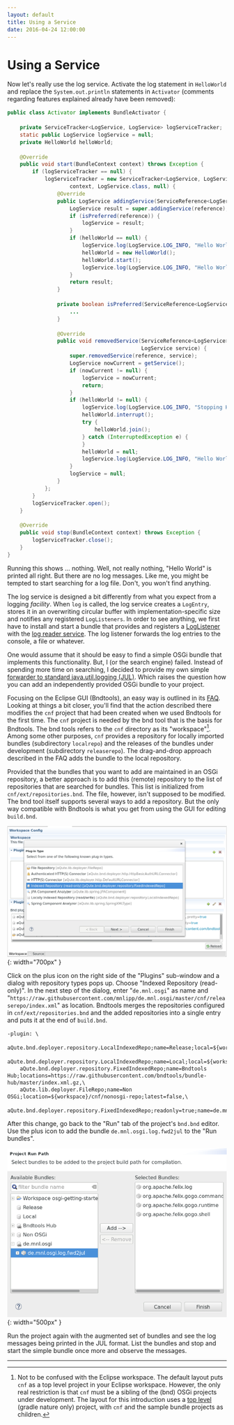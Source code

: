 ```yaml
---
layout: default
title: Using a Service
date: 2016-04-24 12:00:00
---
```


# Using a Service

Now let's really use the log service. Activate the log statement in `HelloWorld` and replace the `System.out.println` statements in `Activator` (comments regarding features explained already have been removed):

```java
public class Activator implements BundleActivator {

    private ServiceTracker<LogService, LogService> logServiceTracker;
    static public LogService logService = null;
    private HelloWorld helloWorld;

    @Override
    public void start(BundleContext context) throws Exception {
        if (logServiceTracker == null) {
            logServiceTracker = new ServiceTracker<LogService, LogService>(
                    context, LogService.class, null) {
                @Override
                public LogService addingService(ServiceReference<LogService> reference) {
                    LogService result = super.addingService(reference);
                    if (isPreferred(reference)) {
                        logService = result;
                    }
                    if (helloWorld == null) {
                        logService.log(LogService.LOG_INFO, "Hello World starting.");
                        helloWorld = new HelloWorld();
                        helloWorld.start();
                        logService.log(LogService.LOG_INFO, "Hello World started.");
                    }
                    return result;
                }

                private boolean isPreferred(ServiceReference<LogService> candidate) {
                    ...
                }
                
                @Override
                public void removedService(ServiceReference<LogService> reference,
                                           LogService service) {
                    super.removedService(reference, service);
                    LogService nowCurrent = getService();
                    if (nowCurrent != null) {
                        logService = nowCurrent;
                        return;
                    }
                    if (helloWorld != null) {
                        logService.log(LogService.LOG_INFO, "Stopping Hello World.");
                        helloWorld.interrupt();
                        try {
                            helloWorld.join();
                        } catch (InterruptedException e) {
                        }
                        helloWorld = null;
                        logService.log(LogService.LOG_INFO, "Hello World stopped.");
                    }
                    logService = null;
                }
            };
        }
        logServiceTracker.open();
    }

    @Override
    public void stop(BundleContext context) throws Exception {
        logServiceTracker.close();
    }
}
```

Running this shows ... nothing. Well, not really nothing, "Hello World" is printed all right. But there are no log messages. Like me, you might be tempted to start searching for a log file. Don't, you won't find anything.

The log service is designed a bit differently from what you expect from a logging *facility*. When `log` is called, the log service creates a `LogEntry`, stores it in an overwriting circular buffer with implementation-specific size and notifies any registered `LogListeners`. In order to see anything, we first have to install and start a bundle that provides and registers a 
[LogListener](https://osgi.org/javadoc/r6/cmpn/index.html?org/osgi/service/log/LogListener.html) with the [log reader service](https://osgi.org/javadoc/r6/cmpn/index.html?org/osgi/service/log/LogListener.html). The log listener forwards the log entries to the console, a file or whatever.

One would assume that it should be easy to find a simple OSGi bundle that implements this functionality. But, I (or the search engine) failed. Instead of spending more time on searching, I decided to provide my own simple [forwarder to standard java.util.logging (JUL)](https://github.com/mnlipp/de.mnl.osgi/raw/master/cnf/releaserepo/de.mnl.osgi.log.fwd2jul/de.mnl.osgi.log.fwd2jul-1.0.0.jar). Which raises the question how you can add an independently provided OSGi bundle to your project.

Focusing on the Eclipse GUI (Bndtools), an easy way is outlined in its [FAQ](http://bndtools.org/faq.html). Looking at things a bit closer, you'll find that the action described there modifies the `cnf` project that had been created when we used Bndtools for the first time. The `cnf` project is needed by the bnd tool that is the basis for Bndtools. The bnd tools refers to the `cnf` directory as its "workspace"[^ws]. Among some other purposes, `cnf` provides a repository for locally imported bundles (subdirectory `localrepo`) and the releases of the bundles under development (subdirectory `releaserepo`). The drag-and-drop approach described in the FAQ adds the bundle to the local repository.

[^ws]: Not to be confused with the Eclipse workspace. The default layout puts `cnf` as a top level project in your Eclipse workspace. However, the only real restriction is that `cnf` must be a sibling of the (bnd) OSGi projects under development. The layout for this introduction uses a [top level](https://github.com/mnlipp/osgi-getting-started) (gradle nature only) project, with `cnf` and the sample bundle projects as children. 

Provided that the bundles that you want to add are maintained in an OSGi repository<a name="add-repo"></a>, a better approach is to add this (remote) repository to the list of repositories that are searched for bundles. This list is initialized from `cnf/ext/repositories.bnd`. The file, however, isn't supposed to be modified. The bnd tool itself supports several ways to add a repository. But the only way compatible with Bndtools is what you get from using the GUI for editing `build.bnd`. 

![Adding a repository](images/Add-repository.png){: width="700px" }

Click on the plus icon on the right side of the "Plugins" sub-window and a dialog with repository types pops up. Choose "Indexed Repository (read-only)". In the next step of the dialog, enter "`de.mnl.osgi`" as name and "`https://raw.githubusercontent.com/mnlipp/de.mnl.osgi/master/cnf/releaserepo/index.xml`" as location. Bndtools merges the repositories configured in `cnf/ext/repositories.bnd` and the added repositories into a single entry and puts it at the end of `build.bnd`.

```
-plugin: \
	aQute.bnd.deployer.repository.LocalIndexedRepo;name=Release;local=${workspace}/cnf/releaserepo;pretty=true,\
	aQute.bnd.deployer.repository.LocalIndexedRepo;name=Local;local=${workspace}/cnf/localrepo;pretty=true,\
	aQute.bnd.deployer.repository.FixedIndexedRepo;name=Bndtools Hub;locations=https://raw.githubusercontent.com/bndtools/bundle-hub/master/index.xml.gz,\
	aQute.lib.deployer.FileRepo;name=Non OSGi;location=${workspace}/cnf/nonosgi-repo;latest=false,\
	aQute.bnd.deployer.repository.FixedIndexedRepo;readonly=true;name=de.mnl.osgi;locations=https://raw.githubusercontent.com/mnlipp/de.mnl.osgi/master/cnf/releaserepo/index.xml
```


After this change, go back to the "Run" tab of the project's `bnd.bnd` editor. Use the plus icon to add the bundle `de.mnl.osgi.log.fwd2jul` to the "Run bundles".

![Adding the fwd2jul bundle](images/Adding-fwd2jul.png){: width="500px" }

Run the project again with the augmented set of bundles and see the log messages being printed in the JUL format. List the bundles and stop and start the simple bundle once more and observe the messages.

---

